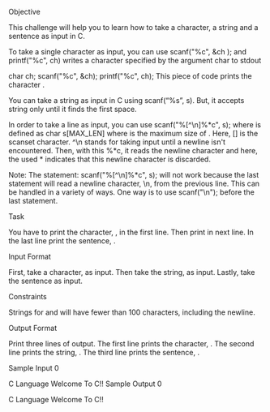 Objective

This challenge will help you to learn how to take a character, a string and a sentence as input in C.

To take a single character  as input, you can use scanf("%c", &ch ); and printf("%c", ch) writes a character specified by the argument char to stdout

char ch;
scanf("%c", &ch);
printf("%c", ch);
This piece of code prints the character .

You can take a string as input in C using scanf(“%s”, s). But, it accepts string only until it finds the first space.

In order to take a line as input, you can use scanf("%[^\n]%*c", s); where  is defined as char s[MAX_LEN] where  is the maximum size of . Here, [] is the scanset character. ^\n stands for taking input until a newline isn't encountered. Then, with this %*c, it reads the newline character and here, the used * indicates that this newline character is discarded.

Note: The statement: scanf("%[^\n]%*c", s); will not work because the last statement will read a newline character, \n, from the previous line. This can be handled in a variety of ways. One way is to use scanf("\n"); before the last statement.

Task

You have to print the character, , in the first line. Then print  in next line. In the last line print the sentence, .

Input Format

First, take a character,  as input.
Then take the string,  as input.
Lastly, take the sentence  as input.

Constraints

Strings for  and  will have fewer than 100 characters, including the newline.

Output Format

Print three lines of output. The first line prints the character, .
The second line prints the string, .
The third line prints the sentence, .

Sample Input 0

C
Language
Welcome To C!!
Sample Output 0

C
Language
Welcome To C!!